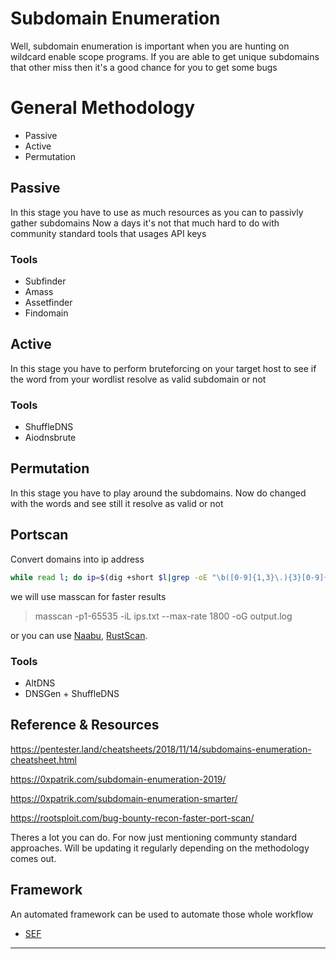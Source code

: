 # Subdomain Enumeration 
Well, subdomain enumeration is important when you are hunting on wildcard enable scope programs. 
If you are able to get unique subdomains that other miss then it's a good chance for you to get some bugs

# General Methodology
* Passive
* Active
* Permutation

## Passive
In this stage you have to use as much resources as you can to passivly gather subdomains
Now a days it's not that much hard to do with community standard tools that usages API keys

### Tools

* Subfinder
* Amass
* Assetfinder
* Findomain

## Active
In this stage you have to perform bruteforcing on your target host to see if the word from your wordlist resolve as valid subdomain or not

### Tools

* ShuffleDNS
* Aiodnsbrute

## Permutation
In this stage you have to play around the subdomains. Now do changed with the words and see still it resolve as valid or not

## Portscan
Convert domains into ip address
```bash
while read l; do ip=$(dig +short $l|grep -oE "\b([0-9]{1,3}\.){3}[0-9]{1,3}\b"|head -1);echo "[+] '$l' => $ip";echo $ip >> ips.txt;done < domains.txt

```

we will use masscan for faster results

>masscan -p1-65535 -iL ips.txt --max-rate 1800 -oG output.log

or you can use [Naabu](https://github.com/projectdiscovery/naabu), [RustScan](https://github.com/RustScan/RustScan/).

### Tools

* AltDNS
* DNSGen + ShuffleDNS

## Reference & Resources

https://pentester.land/cheatsheets/2018/11/14/subdomains-enumeration-cheatsheet.html

https://0xpatrik.com/subdomain-enumeration-2019/

https://0xpatrik.com/subdomain-enumeration-smarter/

https://rootsploit.com/bug-bounty-recon-faster-port-scan/

Theres a lot you can do. For now just mentioning communty standard approaches. Will be updating it regularly depending on the methodology comes out. 

## Framework
An automated framework can be used to automate those whole workflow

* [SEF](https://github.com/remonsec/SEF)
___
